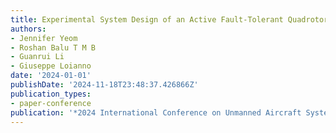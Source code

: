 ```yaml
---
title: Experimental System Design of an Active Fault-Tolerant Quadrotor
authors:
- Jennifer Yeom
- Roshan Balu T M B
- Guanrui Li
- Giuseppe Loianno
date: '2024-01-01'
publishDate: '2024-11-18T23:48:37.426866Z'
publication_types:
- paper-conference
publication: '*2024 International Conference on Unmanned Aircraft Systems (ICUAS)*'
---
```

